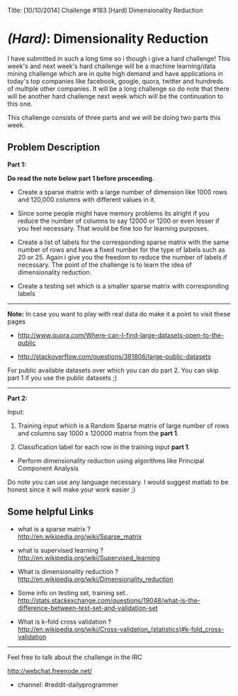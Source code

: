Title: [10/10/2014] Challenge #183 [Hard] Dimensionality Reduction

# [](#HardIcon) _(Hard)_: Dimensionality Reduction

I have submitted in such a long time so i though i give a hard challenge! This week's and next week's hard challenge will be a machine learning/data mining challenge which are in quite high demand and have applications in today's top companies like facebook, google, quora, twitter and hundreds of multiple other companies. It will be a long challenge so do note that there will be another hard challenge next week which will be the continuation to this one.


This challenge consists of three parts and we will be doing two parts this week.

## Problem Description

**Part 1:**


**Do read the note below part 1 before proceeding.**


* Create a sparse matrix with a large number of dimension like 1000 rows and 120,000 columns with different values in it.

* Since some people might have memory problems its alright if you reduce the number of columns to say 12000 or 1200 or even lesser if you feel necessary. That would be fine too for learning purposes.

* Create a list of labels for the corresponding sparse matrix with the same number of rows and have a fixed number for the type of labels such as 20 or 25. Again i give you the freedom to reduce the number of labels if necessary. The point of the challenge is to learn the idea of dimensionality reduction.

* Create a testing set which is a smaller sparse matrix with corresponding labels

_____________________________

**Note:** In case you want to play with real data do make it a point to visit these pages

* http://www.quora.com/Where-can-I-find-large-datasets-open-to-the-public

* http://stackoverflow.com/questions/381806/large-public-datasets

For public available datasets over which you can do part 2. You can skip part 1 if you use the public datasets ;)

________________________________






**Part 2:** 

Input: 

1. Training input which is a Random Sparse matrix of large number of rows and columns say 1000 x 120000 matrix from the **part 1**.

2. Classification label for each row in the training input **part 1**.


* Perform dimensionality reduction using algorithms like Principal Component Analysis

Do note you can use any language necessary. I would suggest matlab to be honest since it will make your work easier ;)

## Some helpful Links

* what is a sparse matrix ?  
http://en.wikipedia.org/wiki/Sparse_matrix


* what is supervised learning ?  
http://en.wikipedia.org/wiki/Supervised_learning


* What is dimensionality reduction ?  
http://en.wikipedia.org/wiki/Dimensionality_reduction

* Some info on testing set, training set..  
http://stats.stackexchange.com/questions/19048/what-is-the-difference-between-test-set-and-validation-set


* What is k-fold cross validation ?  
http://en.wikipedia.org/wiki/Cross-validation_(statistics)#k-fold_cross-validation



_______________________________

Feel free to talk about the challenge in the IRC

http://webchat.freenode.net/   

* channel: #reddit-dailyprogrammer